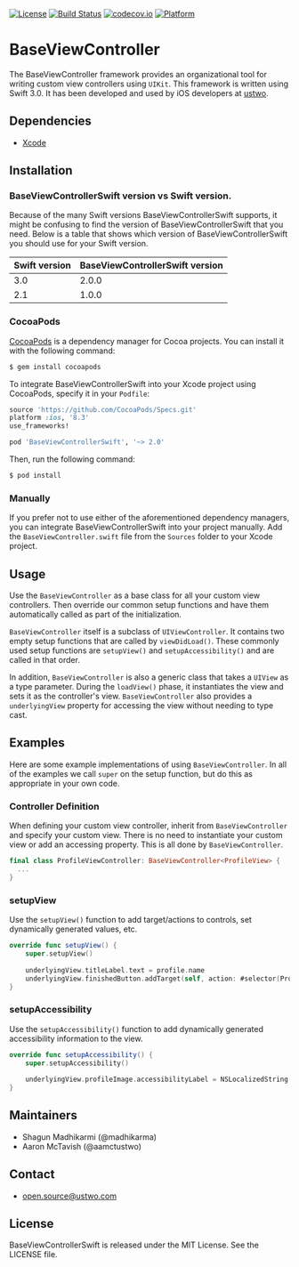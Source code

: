 [![License](https://img.shields.io/badge/license-MIT-green.svg?style=flat)](https://github.com/ustwo/baseviewcontroller-swift/blob/master/LICENSE)
[![Build Status](https://travis-ci.org/ustwo/baseviewcontroller-swift.svg?branch=master)](https://travis-ci.org/ustwo/baseviewcontroller-swift)
[![codecov.io](https://codecov.io/github/ustwo/baseviewcontroller-swift/coverage.svg?branch=master)](https://codecov.io/github/ustwo/baseviewcontroller-swift?branch=master)
[![Platform](https://img.shields.io/cocoapods/p/BaseViewControllerSwift.svg?style=flat)](https://ustwo.github.io/baseviewcontroller-swift)

# BaseViewController

The BaseViewController framework provides an organizational tool for writing custom view controllers using `UIKit`. This framework is written using Swift 3.0. It has been developed and used by iOS developers at [ustwo](https://ustwo.com/).

## Dependencies

* [Xcode](https://itunes.apple.com/gb/app/xcode/id497799835?mt=12#)

## Installation

### BaseViewControllerSwift version vs Swift version.

Because of the many Swift versions BaseViewControllerSwift supports, it might be confusing to find the version of BaseViewControllerSwift that you need. Below is a table that shows which version of BaseViewControllerSwift you should use for your Swift version.

| Swift version | BaseViewControllerSwift version    |
| ------------- | --------------- |
| 3.0           | 2.0.0   |
| 2.1           | 1.0.0        |

### CocoaPods

[CocoaPods](http://cocoapods.org) is a dependency manager for Cocoa projects. You can install it with the following command:

```bash
$ gem install cocoapods
```

To integrate BaseViewControllerSwift into your Xcode project using CocoaPods, specify it in your `Podfile`:

```ruby
source 'https://github.com/CocoaPods/Specs.git'
platform :ios, '8.3'
use_frameworks!

pod 'BaseViewControllerSwift', '~> 2.0'
```

Then, run the following command:

```bash
$ pod install
```

### Manually

If you prefer not to use either of the aforementioned dependency managers, you can integrate BaseViewControllerSwift into your project manually. Add the `BaseViewController.swift` file from the `Sources` folder to your Xcode project.

## Usage

Use the `BaseViewController` as a base class for all your custom view controllers. Then override our common setup functions and have them automatically called as part of the initialization.

`BaseViewController` itself is a subclass of `UIViewController`. It contains two empty setup functions that are called by `viewDidLoad()`. These commonly used setup functions are `setupView()` and `setupAccessibility()` and are called in that order.

In addition, `BaseViewController` is also a generic class that takes a `UIView` as a type parameter. During the `loadView()` phase, it instantiates the view and sets it as the controller's view. `BaseViewController` also provides a `underlyingView` property for accessing the view without needing to type cast.

## Examples

Here are some example implementations of using `BaseViewController`. In all of the examples we call `super` on the setup function, but do this as appropriate in your own code.

### Controller Definition

When defining your custom view controller, inherit from `BaseViewController` and specify your custom view. There is no need to instantiate your custom view or add an accessing property. This is all done by `BaseViewController`.

```swift
final class ProfileViewController: BaseViewController<ProfileView> {
  ...
}
```

### setupView

Use the `setupView()` function to add target/actions to controls, set dynamically generated values, etc.

```swift
override func setupView() {
	super.setupView()
	
	underlyingView.titleLabel.text = profile.name
	underlyingView.finishedButton.addTarget(self, action: #selector(ProfileViewController.finishedButtonPressed(_:)), for: .touchUpInside)
}
```

### setupAccessibility

Use the `setupAccessibility()` function to add dynamically generated accessibility information to the view.

```swift
override func setupAccessibility() {
	super.setupAccessibility()
        
	underlyingView.profileImage.accessibilityLabel = NSLocalizedString("Image of", comment: "") + " " +  profile.name
}
```

## Maintainers

* Shagun Madhikarmi (@madhikarma)
* Aaron McTavish (@aamctustwo)

## Contact

* [open.source@ustwo.com](mailto:open.source@ustwo.com)

## License

BaseViewControllerSwift is released under the MIT License. See the LICENSE file.
